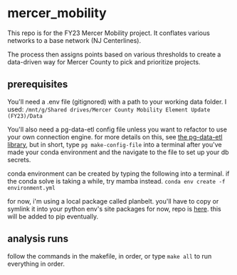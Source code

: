 # mercer_mobility

This repo is for the FY23 Mercer Mobility project. It conflates various networks to a base network (NJ Centerlines).

The process then assigns points based on various thresholds to create a data-driven way for Mercer County to pick and prioritize projects.

## prerequisites

You'll need a .env file (gitignored) with a path to your working data folder. I used:
`/mnt/g/Shared drives/Mercer County Mobility Element Update (FY23)/Data`

You'll also need a pg-data-etl config file unless you want to refactor to use your own connection engine. for more details on this, see [the pg-data-etl library](https://github.com/aaronfraint/pg-data-etl), but in short, type `pg make-config-file` into a terminal after you've made your conda environment and the navigate to the file to set up your db secrets. 

conda environment can be created by typing the following into a terminal. if the conda solve is taking a while, try mamba instead.
`conda env create -f environment.yml`

for now, i'm using a local package called planbelt. you'll have to copy or symlink it into your python env's site packages for now, repo is [here](https://github.com/dvrpc/plan-belt). this will be added to pip eventually. 

## analysis runs

follow the commands in the makefile, in order, or type `make all` to run everything in order.

